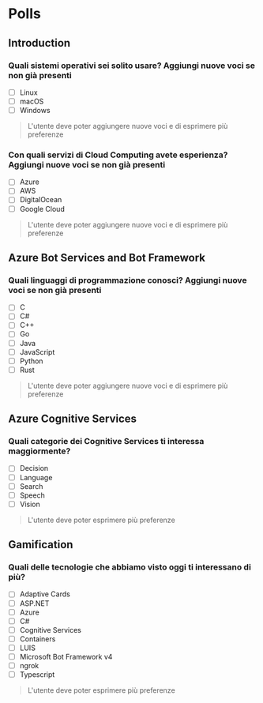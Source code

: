 # Polls 

## Introduction 

### Quali sistemi operativi sei solito usare? Aggiungi nuove voci se non già presenti

- [ ] Linux
- [ ] macOS
- [ ] Windows

> L'utente deve poter aggiungere nuove voci e di esprimere più preferenze 

### Con quali servizi di Cloud Computing avete esperienza? Aggiungi nuove voci se non già presenti

- [ ] Azure
- [ ] AWS
- [ ] DigitalOcean
- [ ] Google Cloud

> L'utente deve poter aggiungere nuove voci e di esprimere più preferenze 

## Azure Bot Services and Bot Framework

### Quali linguaggi di programmazione conosci? Aggiungi nuove voci se non già presenti

- [ ] C
- [ ] C#
- [ ] C++
- [ ] Go
- [ ] Java
- [ ] JavaScript
- [ ] Python
- [ ] Rust

> L'utente deve poter aggiungere nuove voci e di esprimere più preferenze

## Azure Cognitive Services

### Quali categorie dei Cognitive Services ti interessa maggiormente?

- [ ] Decision
- [ ] Language
- [ ] Search
- [ ] Speech
- [ ] Vision

> L'utente deve poter esprimere più preferenze

## Gamification

### Quali delle tecnologie che abbiamo visto oggi ti interessano di più?

- [ ] Adaptive Cards
- [ ] ASP.NET
- [ ] Azure
- [ ] C#
- [ ] Cognitive Services
- [ ] Containers
- [ ] LUIS
- [ ] Microsoft Bot Framework v4
- [ ] ngrok
- [ ] Typescript

> L'utente deve poter esprimere più preferenze
